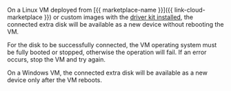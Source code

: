 On a Linux VM deployed from [{{ marketplace-name }}]({{ link-cloud-marketplace }}) or custom images with the [driver kit installed](../../compute/operations/image-create/custom-image.md#requirements), the connected extra disk will be available as a new device without rebooting the VM.

For the disk to be successfully connected, the VM operating system must be fully booted or stopped, otherwise the operation will fail. If an error occurs, stop the VM and try again.

On a Windows VM, the connected extra disk will be available as a new device only after the VM reboots.